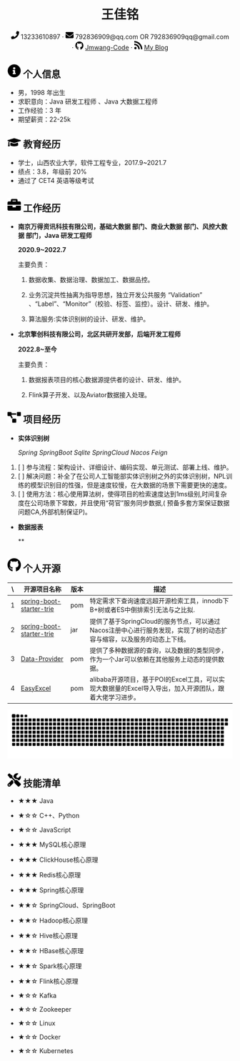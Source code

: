   <center> <h1>王佳铭</h1><div>
     <span>
         <img src="https://raw.githubusercontent.com/Jmwang-Code/Jmwang-Code/main/assets/icon/phone-solid.svg" width="18px">
         13233610897
     </span>
     ·
     <span>
         <img src="https://raw.githubusercontent.com/Jmwang-Code/Jmwang-Code/main/assets/icon/envelope-solid.svg" width="18px">
         792836909@qq.com OR 792836909qq@gmail.com
     </span>
      <br>
     ·
     <span>
         <img src="https://raw.githubusercontent.com/Jmwang-Code/Jmwang-Code/main/assets/icon/github-brands.svg" width="18px">
         <a href="https://github.com/Jmwang-Code">Jmwang-Code</a>
     </span>
     ·
     <span>
         <img src="https://raw.githubusercontent.com/Jmwang-Code/Jmwang-Code/main/assets/icon/rss-solid.svg" width="18px">
         <a href="https://blog.csdn.net/jj89929665?type=blog">My Blog</a>
     </span>
 </div> </center>

## <img src="https://raw.githubusercontent.com/Jmwang-Code/Jmwang-Code/main/assets/icon/info-circle-solid.svg" width="30px"> 个人信息

- 男，1998 年出生
- 求职意向：Java 研发工程师 、Java 大数据工程师
- 工作经验：3 年
- 期望薪资：22-25k

## <img src="https://raw.githubusercontent.com/Jmwang-Code/Jmwang-Code/main/assets/icon/graduation-cap-solid.svg" width="30px"> 教育经历

- 学士，山西农业大学，软件工程专业，2017.9~2021.7
- 绩点：3.8，年级前 20%
- 通过了 CET4 英语等级考试

## <img src="https://raw.githubusercontent.com/Jmwang-Code/Jmwang-Code/main/assets/icon/briefcase-solid.svg" width="30px"> 工作经历

- **南京万得资讯科技有限公司，基础大数据 部门、商业大数据 部门、风控大数据 部门，Java 研发工程师**

  **2020.9~2022.7**

  主要负责：

    1. 数据收集、数据治理、数据加工、数据品控。

    2. 业务沉淀共性抽离为指导思想，独立开发公共服务 “Validation” 、“Label”、“Monitor”（校验、标签、监控）。设计、研发、维护。

    3. 算法服务:实体识别树的设计、研发、维护。


- **北京擎创科技有限公司，北区共研开发部，后端开发工程师**

  **2022.8~至今**

  主要负责：

    1. 数据报表项目的核心数据源提供者的设计、研发、维护。

    2. Flink算子开发、以及Aviator数据接入处理。

## <img src="https://raw.githubusercontent.com/Jmwang-Code/Jmwang-Code/main/assets/icon/project-diagram-solid.svg" width="30px"> 项目经历

- **实体识别树**

  *Spring SpringBoot Sqlite SpringCloud Nacos Feign*

1. [ ] 参与流程：架构设计、详细设计、编码实现、单元测试、部署上线、维护。
2. [ ] 解决问题：补全了在公司人工智能部实体识别树之外的实体识别树，NPL训练的模型识别目的性强，但是速度较慢，在大数据的场景下需要更快的速度。
3. [ ] 使用方法：核心使用算法树，使得项目的检索速度达到1ms级别,时间复杂度在公司场景下常数，并且使用“荷官”服务同步数据,(
   预备多套方案保证数据问题CA,外部机制保证P)。

- **数据报表**

  **

## <img src="https://raw.githubusercontent.com/Jmwang-Code/Jmwang-Code/main/assets/icon/github-brands.svg" width="30px"> 个人开源

| \   | 开源项目名称                                                                             | 版本  |   描述    |
|-----|------------------------------------------------------------------------------------|-----|-----------|
| 1   | [spring-boot-starter-trie](https://github.com/Jmwang-Code/spring-boot-starter-trie) | pom |   特定需求下查询速度远超开源检索工具，innodb下B+树或者ES中倒排索引无法与之比拟.      |
| 2   | [spring-boot-starter-trie](https://github.com/Jmwang-Code/spring-boot-trie-service) | jar |     提供了基于SpringCloud的服务节点，可以通过Nacos注册中心进行服务发现，实现了树的动态扩容与缩容，以及服务的动态上下线。    |
| 3   | [Data-Provider](https://github.com/Jmwang-Code/Data-Provider) | pom |      提供了多种数据源的查询，以及数据的类型同步，作为一个Jar可以依赖在其他服务上动态的提供数据。   |
| 4   | [EasyExcel](https://github.com/alibaba/easyexcel) | pom |     alibaba开源项目，基于POI的Excel工具，可以实现大数据量的Excel导入导出，加入开源团队，跟着大佬学习进步。    |

<center><img src="https://raw.githubusercontent.com/Jmwang-Code/Jmwang-Code/main/assets/github-contribution-grid-snake.svg" alt="snake"></center>

## <img src="https://raw.githubusercontent.com/Jmwang-Code/Jmwang-Code/main/assets/icon/tools-solid.svg" width="30px"> 技能清单

- ★★★ Java
- ★☆☆ C++、Python
- ★☆☆ JavaScript

- ★★★ MySQL核心原理
- ★★★ ClickHouse核心原理
- ★★★ Redis核心原理
- ★★★ Spring核心原理
- ★★☆ SpringCloud、SpringBoot
- ★★☆ Hadoop核心原理
- ★★☆ Hive核心原理
- ★★☆ HBase核心原理
- ★★☆ Spark核心原理
- ★★☆ Flink核心原理
- ★☆☆ Kafka
- ★☆☆ Zookeeper
- ★☆☆ Linux
- ★☆☆ Docker
- ★☆☆ Kubernetes
